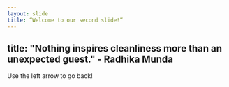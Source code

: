 ```yaml
---
layout: slide
title: “Welcome to our second slide!”
---
```

title: "Nothing inspires cleanliness more than an unexpected guest." - Radhika Munda
---
Use the left arrow to go back!
